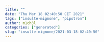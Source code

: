 ```yaml
---
title: ""
date: "Thu Mar 18 02:40:50 CET 2021"
tags: ["insulte-mignone", "pipotron"]
author: m1ch3l
categories: ["generated"]
slug: "insulte-mignone/2021-03-18-02:40:50"
---
```



